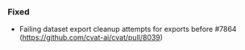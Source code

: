 ### Fixed

- Failing dataset export cleanup attempts for exports before #7864
  (<https://github.com/cvat-ai/cvat/pull/8039>)
